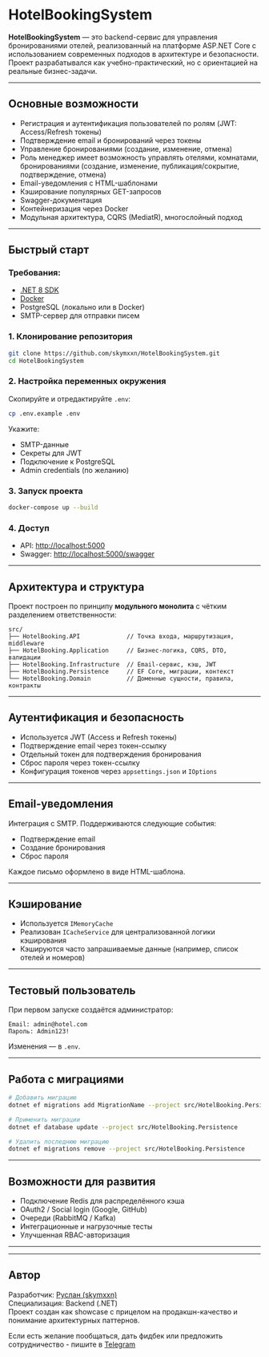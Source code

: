 # HotelBookingSystem

**HotelBookingSystem** — это backend-сервис для управления бронированиями отелей, реализованный на платформе ASP.NET Core с использованием современных подходов в архитектуре и безопасности. Проект разрабатывался как учебно-практический, но с ориентацией на реальные бизнес-задачи.

---

## Основные возможности

- Регистрация и аутентификация пользователей по ролям (JWT: Access/Refresh токены)
- Подтверждение email и бронирований через токены
- Управление бронированиями (создание, изменение, отмена)
- Роль менеджер имеет возможность управлять отелями, комнатами, бронированиями (создание, изменение, публикация/сокрытие, подтверждение, отмена)
- Email-уведомления с HTML-шаблонами
- Кэширование популярных GET-запросов
- Swagger-документация
- Контейнеризация через Docker
- Модульная архитектура, CQRS (MediatR), многослойный подход

---

## Быстрый старт

### Требования:

- [.NET 8 SDK](https://dotnet.microsoft.com/download)
- [Docker](https://www.docker.com/)
- PostgreSQL (локально или в Docker)
- SMTP-сервер для отправки писем

### 1. Клонирование репозитория

```bash
git clone https://github.com/skymxxn/HotelBookingSystem.git
cd HotelBookingSystem
```

### 2. Настройка переменных окружения

Скопируйте и отредактируйте `.env`:

```bash
cp .env.example .env
```

Укажите:
- SMTP-данные
- Секреты для JWT
- Подключение к PostgreSQL
- Admin credentials (по желанию)

### 3. Запуск проекта

```bash
docker-compose up --build
```

### 4. Доступ

- API: [http://localhost:5000](http://localhost:5000)  
- Swagger: [http://localhost:5000/swagger](http://localhost:5000/swagger)

---

## Архитектура и структура

Проект построен по принципу **модульного монолита** с чётким разделением ответственности:

```
src/
├── HotelBooking.API             // Точка входа, маршрутизация, middleware
├── HotelBooking.Application     // Бизнес-логика, CQRS, DTO, валидации
├── HotelBooking.Infrastructure  // Email-сервис, кэш, JWT
├── HotelBooking.Persistence     // EF Core, миграции, контекст
└── HotelBooking.Domain          // Доменные сущности, правила, контракты
```

---

## Аутентификация и безопасность

- Используется JWT (Access и Refresh токены)
- Подтверждение email через токен-ссылку
- Отдельный токен для подтверждения бронирования
- Сброс пароля через токен-ссылку
- Конфигурация токенов через `appsettings.json` и `IOptions`

---

## Email-уведомления

Интеграция с SMTP. Поддерживаются следующие события:

- Подтверждение email
- Создание бронирования
- Сброс пароля

Каждое письмо оформлено в виде HTML-шаблона.

---

## Кэширование

- Используется `IMemoryCache`  
- Реализован `ICacheService` для централизованной логики кэширования
- Кэшируются часто запрашиваемые данные (например, список отелей и номеров)

---

## Тестовый пользователь

При первом запуске создаётся администратор:

```
Email: admin@hotel.com
Пароль: Admin123!
```

Изменения — в `.env`.

---

## Работа с миграциями

```bash
# Добавить миграцию
dotnet ef migrations add MigrationName --project src/HotelBooking.Persistence --startup-project src/HotelBooking.API

# Применить миграции
dotnet ef database update --project src/HotelBooking.Persistence

# Удалить последнюю миграцию
dotnet ef migrations remove --project src/HotelBooking.Persistence
```

---

## Возможности для развития

- Подключение Redis для распределённого кэша
- OAuth2 / Social login (Google, GitHub)
- Очереди (RabbitMQ / Kafka)
- Интеграционные и нагрузочные тесты
- Улучшенная RBAC-авторизация

---

---

## Автор

Разработчик: [Руслан (skymxxn)](https://github.com/skymxxn)  
Специализация: Backend (.NET)  
Проект создан как showcase с прицелом на продакшн-качество и понимание архитектурных паттернов.

Если есть желание пообщаться, дать фидбек или предложить сотрудничество - пишите в [Telegram](https://t.me/skymxxn)

